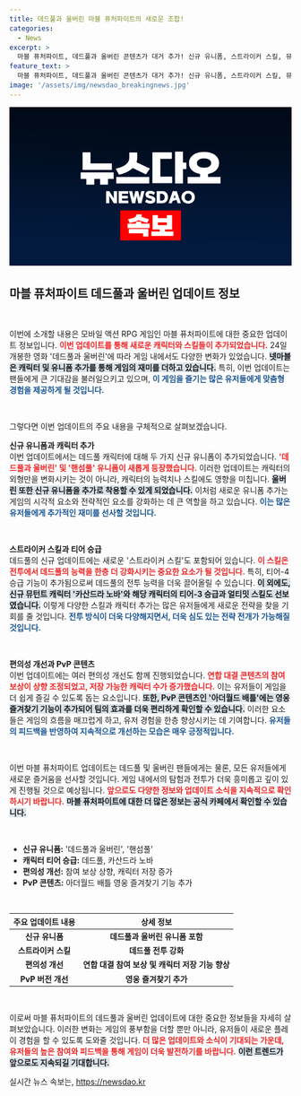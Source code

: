 ```yaml
---
title: 데드풀과 울버린 마블 퓨처파이트의 새로운 조합!
categories:
  - News
excerpt: >
  마블 퓨처파이트, 데드풀과 울버린 콘텐츠가 대거 추가! 신규 유니폼, 스트라이커 스킬, 뮤턴트 캐릭터 등 풍성한 업데이트로 팬들의 기대를 한껏 높였다. 지금 바로 만나보세요!
feature_text: >
  마블 퓨처파이트, 데드풀과 울버린 콘텐츠가 대거 추가! 신규 유니폼, 스트라이커 스킬, 뮤턴트 캐릭터 등 풍성한 업데이트로 팬들의 기대를 한껏 높였다. 지금 바로 만나보세요!
image: '/assets/img/newsdao_breakingnews.jpg'
---
```


<p><img src="/assets/img/newsdao_breakingnews.jpg" alt="cryptoinkorea 속보" /></p>

<h2 data-ke-size="size26">마블 퓨처파이트 데드풀과 울버린 업데이트 정보</h2>

<p data-ke-size="size16">&nbsp;</p>

<p>이번에 소개할 내용은 모바일 액션 RPG 게임인 마블 퓨처파이트에 대한 중요한 업데이트 정보입니다. <b><span style="color: #ee2323;">이번 업데이트를 통해 새로운 캐릭터와 스킬들이 추가되었습니다.</span></b> 24일 개봉한 영화 '데드풀과 울버린'에 따라 게임 내에서도 다양한 변화가 있었습니다. <b><span style="background-color: #21538527;">넷마블은 캐릭터 및 유니폼 추가를 통해 게임의 재미를 더하고 있습니다.</span></b> 특히, 이번 업데이트는 팬들에게 큰 기대감을 불러일으키고 있으며, <b><span style="color: #1a5490;">이 게임을 즐기는 많은 유저들에게 맞춤형 경험을 제공하게 될 것입니다.</span></b></p>

<p data-ke-size="size16">&nbsp;</p>

<p>그렇다면 이번 업데이트의 주요 내용을 구체적으로 살펴보겠습니다. </p>

<p><b>신규 유니폼과 캐릭터 추가</b><br />
이번 업데이트에서는 데드풀 캐릭터에 대해 두 가지 신규 유니폼이 추가되었습니다. <b><span style="color: #ee2323;">'데드풀과 울버린' 및 '핸섬풀' 유니폼이 새롭게 등장했습니다.</span></b> 이러한 업데이트는 캐릭터의 외형만을 변화시키는 것이 아니라, 캐릭터의 능력치나 스킬에도 영향을 미칩니다. <b><span style="background-color: #21538527;">울버린 또한 신규 유니폼을 추가로 착용할 수 있게 되었습니다.</span></b> 이처럼 새로운 유니폼 추가는 게임의 시각적 요소와 전략적인 요소를 강화하는 데 큰 역할을 하고 있습니다. <b><span style="color: #1a5490;">이는 많은 유저들에게 추가적인 재미를 선사할 것입니다.</span></b></p>

<p data-ke-size="size16">&nbsp;</p>

<p><b>스트라이커 스킬과 티어 승급</b><br />
데드풀의 신규 업데이트에는 새로운 '스트라이커 스킬'도 포함되어 있습니다. <b><span style="color: #ee2323;">이 스킬은 전투에서 데드풀의 능력을 한층 더 강화시키는 중요한 요소가 될 것입니다.</span></b> 특히, 티어-4 승급 기능이 추가됨으로써 데드풀의 전투 능력을 더욱 끌어올릴 수 있습니다. <b><span style="background-color: #21538527;">이 외에도, 신규 뮤턴트 캐릭터 '카산드라 노바'와 해당 캐릭터의 티어-3 승급과 얼티밋 스킬도 선보였습니다.</span></b> 이렇게 다양한 스킬과 캐릭터 추가는 많은 유저들에게 새로운 전략을 찾을 기회를 줄 것입니다. <b><span style="color: #1a5490;">전투 방식이 더욱 다양해지면서, 더욱 심도 있는 전략 전개가 가능해질 것입니다.</span></b></p>

<p data-ke-size="size16">&nbsp;</p>

<p><b>편의성 개선과 PvP 콘텐츠</b><br />
이번 업데이트에는 여러 편의성 개선도 함께 진행되었습니다. <b><span style="color: #ee2323;">연합 대결 콘텐츠의 참여 보상이 상향 조정되었고, 저장 가능한 캐릭터 수가 증가했습니다.</span></b> 이는 유저들이 게임을 더 쉽게 즐길 수 있도록 돕는 요소입니다. <b><span style="background-color: #21538527;">또한, PvP 콘텐츠인 '아더월드 배틀'에는 영웅 즐겨찾기 기능이 추가되어 팀의 효과를 더욱 편리하게 확인할 수 있습니다.</span></b> 이러한 요소들은 게임의 흐름을 매끄럽게 하고, 유저 경험을 한층 향상시키는 데 기여합니다. <b><span style="color: #1a5490;">유저들의 피드백을 반영하여 지속적으로 개선하는 모습은 매우 긍정적입니다.</span></b></p>

<p data-ke-size="size16">&nbsp;</p>

<p>이번 마블 퓨처파이트 업데이트는 데드풀 및 울버린 팬들에게는 물론, 모든 유저들에게 새로운 즐거움을 선사할 것입니다. 게임 내에서의 탐험과 전투가 더욱 흥미롭고 깊이 있게 진행될 것으로 예상됩니다. <b><span style="color: #ee2323;">앞으로도 다양한 정보와 업데이트 소식을 지속적으로 확인하시기 바랍니다.</span></b> <b><span style="background-color: #21538527;">마블 퓨처파이트에 대한 더 많은 정보는 공식 카페에서 확인할 수 있습니다.</span></b></p>

<p data-ke-size="size16">&nbsp;</p>

<ul>
    <li><b>신규 유니폼:</b> '데드풀과 울버린', '핸섬풀'</li>
    <li><b>캐릭터 티어 승급:</b> 데드풀, 카산드라 노바</li>
    <li><b>편의성 개선:</b> 참여 보상 상향, 캐릭터 저장 증가</li>
    <li><b>PvP 콘텐츠:</b> 아더월드 배틀 영웅 즐겨찾기 기능 추가</li>
</ul>

<p data-ke-size="size16">&nbsp;</p>

<table style="width: 100%;">
    <thead>
        <tr>
            <th style="text-align: center;"><b>주요 업데이트 내용</b></th>
            <th style="text-align: center;"><b>상세 정보</b></th>
        </tr>
    </thead>
    <tbody>
        <tr>
            <td style="text-align: center; height: 17px;"><b>신규 유니폼</b></td>
            <td style="text-align: center; height: 17px;"><b>데드풀과 울버린 유니폼 포함</b></td>
        </tr>
        <tr>
            <td style="text-align: center; height: 17px;"><b>스트라이커 스킬</b></td>
            <td style="text-align: center; height: 17px;"><b>데드풀 전투 강화</b></td>
        </tr>
        <tr>
            <td style="text-align: center; height: 17px;"><b>편의성 개선</b></td>
            <td style="text-align: center; height: 17px;"><b>연합 대결 참여 보상 및 캐릭터 저장 기능 향상</b></td>
        </tr>
        <tr>
            <td style="text-align: center; height: 17px;"><b>PvP 버전 개선</b></td>
            <td style="text-align: center; height: 17px;"><b>영웅 즐겨찾기 추가</b></td>
        </tr>
    </tbody>
</table>

<p data-ke-size="size16">&nbsp;</p> 

<p>이로써 마블 퓨처파이트의 데드풀과 울버린 업데이트에 대한 중요한 정보들을 자세히 살펴보았습니다. 이러한 변화는 게임의 풍부함을 더할 뿐만 아니라, 유저들이 새로운 플레이 경험을 할 수 있도록 도와줄 것입니다. <b><span style="color: #ee2323;">더 많은 업데이트와 소식이 기대되는 가운데, 유저들의 높은 참여와 피드백을 통해 게임이 더욱 발전하기를 바랍니다.</span></b> <b><span style="background-color: #21538527;">이런 트렌드가 앞으로도 지속되길 기대합니다.</span></b></p>
실시간 뉴스 속보는, <a href="https://newsdao.kr" rel="dofollow">https://newsdao.kr</a>


